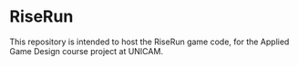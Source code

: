 # RiseRun

This repository is intended to host the RiseRun game code, for the Applied Game Design course project at UNICAM.
